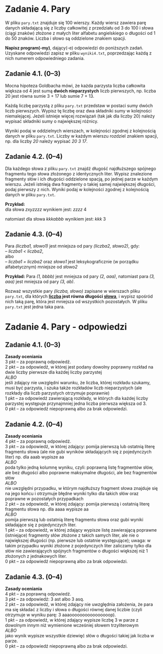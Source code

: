 Zadanie 4. Pary
=================

W pliku `pary.txt` znajduje się 100 wierszy. Każdy wiersz zawiera parę danych składającą się z liczby całkowitej z przedziału od 3 do 100 i słowa (ciągi znaków) złożone z małych liter alfabetu angielskiego o długości od 1 do 50 znaków. Liczba i słowo są oddzielone znakiem spacji.

**Napisz program(-my)**, dający(-e) odpowiedzi do poniższych zadań. Uzyskane odpowiedzi zapisz w pliku `wyniki4.txt`, poprzedzając każdą z nich numerem odpowiedniego zadania.

## Zadanie 4.1. (0–3)

Mocna hipoteza Goldbacha mówi, że każda parzysta liczba całkowita większa od 4 jest sumą **dwóch nieparzystych** liczb pierwszych, np. liczba 20 jest równa sumie 3 + 17 lub sumie  7 + 13. 

Każdą liczbę parzystą z pliku `pary.txt` przedstaw w postaci sumy dwóch liczb pierwszych. Wypisz tę liczbę oraz dwa składniki sumy w kolejności niemalejącej. Jeżeli istnieje więcej rozwiązań (tak jak dla liczby 20) należy wypisać składniki sumy o największej różnicy.  

Wyniki podaj w oddzielnych wierszach, w kolejności zgodnej z kolejnością danych w pliku `pary.txt`. Liczby w każdym wierszu rozdziel znakiem spacji, np. dla liczby *20* należy wypisać *20 3 17*. 

## Zadanie 4.2. (0–4)

Dla każdego słowa z pliku `pary.txt` znajdź długość najdłuższego spójnego fragmentu tego słowa złożonego z identycznych liter. Wypisz znalezione fragmenty słów i ich długości oddzielone spacją, po jednej parze w każdym wierszu. Jeżeli istnieją dwa fragmenty o takiej samej największej długości, podaj pierwszy z nich. Wyniki podaj w kolejności zgodnej  z kolejnością danych w pliku `pary.txt`.  

**Przykład:**  
dla słowa *zxyzzzz* wynikiem jest: *zzzz* 4 

natomiast dla słowa *kkkabbb* wynikiem jest: *kkk* 3 

## Zadanie 4.3. (0–4)
Para *(liczba1, słowo1)* jest mniejsza od pary *(liczba2, słowo2)*, gdy:\
    – *liczba1 < liczba2*, \
albo\
    – *liczba1 = liczba2* oraz *słowo1* jest leksykograficznie (w porządku alfabetycznym) mniejsze od *słowo2*

**Przykład:**
Para *(1, bbbb)* jest mniejsza od pary *(2, aaa)*, natomiast para *(3, aaa)* jest mniejsza od pary *(3, ab)*. 

Rozważ wszystkie pary *(liczba, słowo)* zapisane w wierszach pliku `pary.txt`, dla których **<u>liczba</u> jest równa długości <u>słowa</u>**, i wypisz spośród nich taką parę, która jest mniejsza od wszystkich pozostałych. W pliku `pary.txt` jest jedna taka para. 


Zadanie 4. Pary - odpowiedzi
=================

## Zadanie 4.1. (0–3)
**Zasady oceniania**\
3 pkt – za poprawną odpowiedź.\
2 pkt – za odpowiedź, w której jest podany dowolny poprawny rozkład na dwie liczby pierwsze dla każdej liczby parzystej\
*ALBO*\
jeśli zdający nie uwzględni warunku, że liczba, której rozkładu szukamy, musi być  parzysta, i szuka także rozkładów liczb nieparzystych (ale rozkłady dla liczb parzystych otrzymuje poprawnie)\
1 pkt – za odpowiedź zawierającą rozkłady, w których dla każdej liczby parzystej występuje przynajmniej jedna liczba
pierwsza większa od 3.\
0 pkt – za odpowiedź niepoprawną albo za brak odpowiedzi.  

## Zadanie 4.2. (0–4)
**Zasady oceniania**\
4 pkt – za poprawną odpowiedź.\
3 pkt – za odpowiedź, w której zdający: pomija pierwszą lub ostatnią literę fragmentu słowa (ale nie gubi wyników składających się z pojedynczych liter) np. dla aaab wypisze aa\
*ALBO*\
poda tylko jedną kolumnę wyniku, czyli: poprawną listę fragmentów słów, ale bez długości albo poprawne maksymalne długości, ale bez fragmentów słów\
*ALBO*\
nie uwzględni przypadku, w którym najdłuższy fragment słowa znajduje się na jego końcu i otrzymuje błędne wyniki tylko dla takich słów oraz poprawne w pozostałych przypadkach\
2 pkt – za odpowiedź, w której zdający: pomija pierwszą i ostatnią literę fragmentu słowa np. dla aaaa wypisze aa\
*ALBO*\
pomija pierwszą lub ostatnią literę fragmentu słowa oraz gubi wyniki składające się  z pojedynczych liter.\
1 pkt – za odpowiedź, w której zdający wypisze listę zawierającą poprawne (istniejące) fragmenty słów złożone z takich
samych liter, ale nie o największej długości (np. pierwsze lub ostatnie występujące); uwaga: w takim przypadku wyniki złożone  z pojedynczych liter zaliczamy tylko dla słów nie zawierających spójnych fragmentów  o długości większej niż 1 złożonych z jednakowych liter. \
0 pkt – za odpowiedź niepoprawną albo za brak odpowiedzi.  

## Zadanie 4.3. (0–4)
**Zasady oceniania**\
4 pkt – za poprawną odpowiedź.\
3 pkt – za odpowiedź: 3 ast albo 3 asq.\
2 pkt – za odpowiedź, w której zdający nie uwzględnia założenia, że para ma się składać  z liczby i słowa o długości równej danej liczbie (czyli otrzymuje w wyniku parę:  3 aaaoooooooooooooooop).\
1 pkt – za odpowiedź, w której zdający wypisze liczbę 3 w parze z dowolnym innym niż wymienione wcześniej słowem trzyliterowym\
*ALBO*\
jako wynik wypisze wszystkie dziewięć słów o długości takiej jak liczba w parze.\
0 pkt – za odpowiedź niepoprawną albo za brak odpowiedzi.
